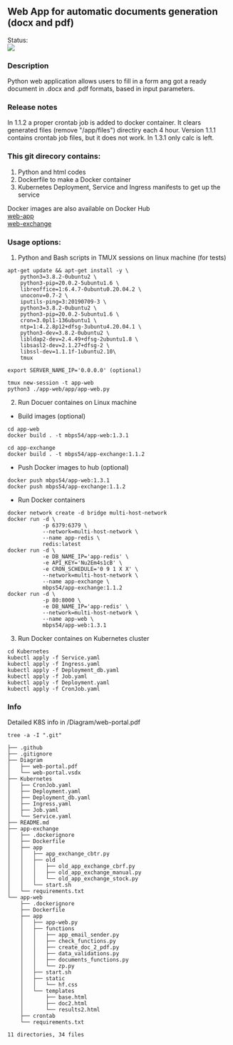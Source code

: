 ## Web App for automatic documents generation (docx and pdf)
Status:<br><img src="https://github.com/mbps54/web_doc_app/actions/workflows/ci-process.yaml/badge.svg"><br>
### Description
Python web application allows users to fill in a form ang got a ready document in .docx and .pdf formats, based in input parameters.

### Release notes
In 1.1.2 a proper crontab job is added  to docker container. It clears generated files (remove "/app/files") directiry each 4 hour.
Version 1.1.1 contains crontab job files, but it does not work.
In 1.3.1 only calc is left.

### This git direcory contains:
1. Python and html codes
2. Dockerfile to make a Docker container
3. Kubernetes Deployment, Service and Ingress manifests to get up the service

Docker images are also available on Docker Hub
<br />[web-app](https://hub.docker.com/r/mbps54/app-web)
<br />[web-exchange](https://hub.docker.com/r/mbps54/app-exchange)

### Usage options:
1. Python and Bash scripts in TMUX sessions on linux machine (for tests)
```
apt-get update && apt-get install -y \
    python3=3.8.2-0ubuntu2 \
    python3-pip=20.0.2-5ubuntu1.6 \
    libreoffice=1:6.4.7-0ubuntu0.20.04.2 \
    unoconv=0.7-2 \
    iputils-ping=3:20190709-3 \
    python3=3.8.2-0ubuntu2 \
    python3-pip=20.0.2-5ubuntu1.6 \
    cron=3.0pl1-136ubuntu1 \
    ntp=1:4.2.8p12+dfsg-3ubuntu4.20.04.1 \
    python3-dev=3.8.2-0ubuntu2 \
    libldap2-dev=2.4.49+dfsg-2ubuntu1.8 \
    libsasl2-dev=2.1.27+dfsg-2 \
    libssl-dev=1.1.1f-1ubuntu2.10\
    tmux

export SERVER_NAME_IP='0.0.0.0' (optional)

tmux new-session -t app-web
python3 ./app-web/app/app-web.py

```

2. Run Docuer containes on Linux machine
- Build images (optional)
```
cd app-web
docker build . -t mbps54/app-web:1.3.1

cd app-exchange
docker build . -t mbps54/app-exchange:1.1.2
```
- Push Docker images to hub (optional)
```
docker push mbps54/app-web:1.3.1
docker push mbps54/app-exchange:1.1.2
```

- Run Docker containers
```
docker network create -d bridge multi-host-network
docker run -d \
           -p 6379:6379 \
           --network=multi-host-network \
           --name app-redis \
           redis:latest
docker run -d \
           -e DB_NAME_IP='app-redis' \
           -e API_KEY='Nu2Em4s1cB' \
           -e CRON_SCHEDULE='0 9 1 X X' \
           --network=multi-host-network \
           --name app-exchange \
           mbps54/app-exchange:1.1.2
docker run -d \
           -p 80:8000 \
           -e DB_NAME_IP='app-redis' \
           --network=multi-host-network \
           --name app-web \
           mbps54/app-web:1.3.1

```

3. Run Docker containes on Kubernetes cluster
```
cd Kubernetes
kubectl apply -f Service.yaml
kubectl apply -f Ingress.yaml
kubectl apply -f Deployment_db.yaml
kubectl apply -f Job.yaml
kubectl apply -f Deployment.yaml
kubectl apply -f CronJob.yaml
```

### Info
Detailed K8S info in /Diagram/web-portal.pdf
```
tree -a -I ".git"

├── .github
├── .gitignore
├── Diagram
│   ├── web-portal.pdf
│   └── web-portal.vsdx
├── Kubernetes
│   ├── CronJob.yaml
│   ├── Deployment.yaml
│   ├── Deployment_db.yaml
│   ├── Ingress.yaml
│   ├── Job.yaml
│   └── Service.yaml
├── README.md
├── app-exchange
│   ├── .dockerignore
│   ├── Dockerfile
│   ├── app
│   │   ├── app_exchange_cbtr.py
│   │   ├── old
│   │   │   ├── old_app_exchange_cbrf.py
│   │   │   ├── old_app_exchange_manual.py
│   │   │   └── old_app_exchange_stock.py
│   │   └── start.sh
│   └── requirements.txt
└── app-web
    ├── .dockerignore
    ├── Dockerfile
    ├── app
    │   ├── app-web.py
    │   ├── functions
    │   │   ├── app_email_sender.py
    │   │   ├── check_functions.py
    │   │   ├── create_doc_2_pdf.py
    │   │   ├── data_validations.py
    │   │   ├── documents_functions.py
    │   │   └── zp.py
    │   ├── start.sh
    │   ├── static
    │   │   └── hf.css
    │   └── templates
    │       ├── base.html
    │       ├── doc2.html
    │       └── results2.html
    ├── crontab
    └── requirements.txt

11 directories, 34 files

```
